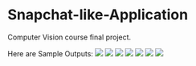 # Snapchat-like-Application
Computer Vision course final project.

Here are Sample Outputs: 
![](Output_Images/Flower.png)
![](Output_Images/Dog.png)
![](Output_Images/Glasses.png)
![](Output_Images/Hearts.png)
![](Output_Images/Beard.png)
![](Output_Images/Pig.png)
![](Output_Images/Lips.png)
